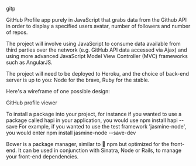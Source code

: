 gitp

GitHub Profile app purely in JavaScript that grabs data from the Github API in order to display a specified users avatar, number of followers and number of repos.

The project will involve using JavaScript to consume data available from third parties over the network (e.g. GitHub API data accessed via Ajax) and using more advanced JavaScript Model View Controller (MVC) frameworks such as AngularJS.

The project will need to be deployed to Heroku, and the choice of back-end server is up to you: Node for the brave, Ruby for the stable.

Here's a wireframe of one possible design:

GitHub profile viewer


To install a package into your project, for instance if you wanted to use a package called hapi in your application, you would use npm install hapi --save
 For example, if you wanted to use the test framework 'jasmine-node', you would enter npm install jasmine-node --save-dev

Bower is a package manager, similar to :pill: npm but optimized for the front-end. It can be used in conjunction with Sinatra, Node or Rails, to manage your front-end dependencies.
